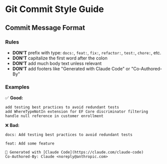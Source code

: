 # Git Commit Style Guide

## Commit Message Format

### Rules

- **DON'T** prefix with type: `docs:`, `feat:`, `fix:`, `refactor:`, `test:`, `chore:`, etc.
- **DON'T** capitalize the first word after the colon
- **DON'T** add much body text unless relevant
- **DON'T** add footers like "Generated with Claude Code" or "Co-Authored-By"

### Examples

✅ **Good:**
```
add testing best practices to avoid redundant tests
add WhereTypeNotIn extension for EF Core discriminator filtering
handle null reference in customer enrollment
```

❌ **Bad:**
```
docs: Add testing best practices to avoid redundant tests

feat: Add some feature

🤖 Generated with [Claude Code](https://claude.com/claude-code)
Co-Authored-By: Claude <noreply@anthropic.com>
```
